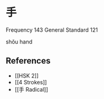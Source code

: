 # 手
Frequency 143
General Standard 121

shǒu
hand

## References
- [[HSK 2]]
- [[4 Strokes]]
- [[手 Radical]]